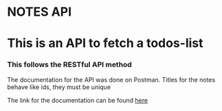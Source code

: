 # NOTES API
# This is an API to fetch a todos-list 
### This follows the RESTful API method

The documentation for the API was done on Postman.
Titles for the notes behave like ids, they must be unique

The link for the documentation can be found [here](https://documenter.getpostman.com/view/11577957/SzzdBffH?version=latest)

